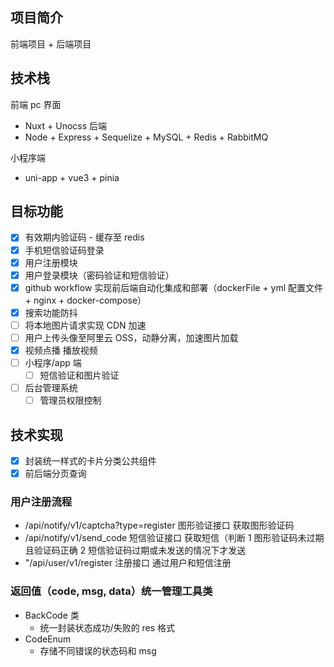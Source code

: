 ## 项目简介

前端项目 + 后端项目

## 技术栈

前端 pc 界面

- Nuxt + Unocss
  后端
- Node + Express + Sequelize + MySQL + Redis + RabbitMQ

小程序端

- uni-app + vue3 + pinia

## 目标功能

- [x] 有效期内验证码 - 缓存至 redis
- [x] 手机短信验证码登录
- [x] 用户注册模块
- [x] 用户登录模块（密码验证和短信验证）
- [x] github workflow 实现前后端自动化集成和部署（dockerFile + yml 配置文件 + nginx + docker-compose）
- [x] 搜索功能防抖
- [ ] 将本地图片请求实现 CDN 加速
- [ ] 用户上传头像至阿里云 OSS，动静分离，加速图片加载
- [x] 视频点播 播放视频
- [ ] 小程序/app 端
  - [ ] 短信验证和图片验证
- [ ] 后台管理系统
  - [ ] 管理员权限控制

## 技术实现

- [x] 封装统一样式的卡片分类公共组件
- [x] 前后端分页查询

### 用户注册流程

- /api/notify/v1/captcha?type=register 图形验证接口 获取图形验证码
- /api/notify/v1/send_code 短信验证接口 获取短信（判断 1 图形验证码未过期且验证码正确 2 短信验证码过期或未发送的情况下才发送
- "/api/user/v1/register 注册接口 通过用户和短信注册

### 返回值（code, msg, data）统一管理工具类

- BackCode 类
  - 统一封装状态成功/失败的 res 格式
- CodeEnum
  - 存储不同错误的状态码和 msg
